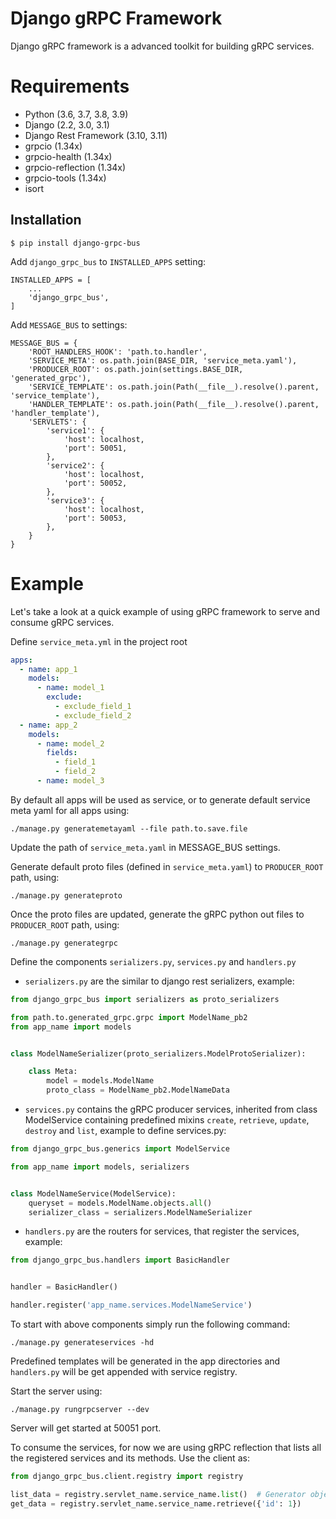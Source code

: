 Django gRPC Framework
=====================

Django gRPC framework is a advanced toolkit for building gRPC services.

# Requirements

* Python (3.6, 3.7, 3.8, 3.9)
* Django (2.2, 3.0, 3.1)
* Django Rest Framework (3.10, 3.11)
* grpcio (1.34x)
* grpcio-health (1.34x)
* grpcio-reflection (1.34x)
* grpcio-tools (1.34x)
* isort


Installation
------------

    $ pip install django-grpc-bus 


Add ``django_grpc_bus`` to ``INSTALLED_APPS`` setting:

    INSTALLED_APPS = [
        ...
        'django_grpc_bus',
    ]

Add ``MESSAGE_BUS`` to settings:
    
    MESSAGE_BUS = {
        'ROOT_HANDLERS_HOOK': 'path.to.handler',
        'SERVICE_META': os.path.join(BASE_DIR, 'service_meta.yaml'),
        'PRODUCER_ROOT': os.path.join(settings.BASE_DIR, 'generated_grpc'),
        'SERVICE_TEMPLATE': os.path.join(Path(__file__).resolve().parent, 'service_template'),
        'HANDLER_TEMPLATE': os.path.join(Path(__file__).resolve().parent, 'handler_template'),
        'SERVLETS': {
            'service1': {
                'host': localhost,
                'port': 50051,
            },
            'service2': {
                'host': localhost,
                'port': 50052,
            },
            'service3': {
                'host': localhost,
                'port': 50053,
            },
        }
    }

# Example

Let's take a look at a quick example of using gRPC framework to serve and consume gRPC services.

Define ``service_meta.yml`` in the project root

```yaml
apps:
  - name: app_1
    models:
      - name: model_1
        exclude:
          - exclude_field_1
          - exclude_field_2
  - name: app_2
    models:
      - name: model_2
        fields:
          - field_1
          - field_2
      - name: model_3
```
By default all apps will be used as service, or to generate default service meta yaml for all apps using:

    ./manage.py generatemetayaml --file path.to.save.file

Update the path of ``service_meta.yaml`` in MESSAGE_BUS settings.

Generate default proto files (defined in ``service_meta.yaml``) to ``PRODUCER_ROOT`` path, using:

    ./manage.py generateproto

Once the proto files are updated, generate the gRPC python out files to ``PRODUCER_ROOT`` path, using:

    ./manage.py generategrpc

Define the components ``serializers.py``, ``services.py`` and ``handlers.py``

* ``serializers.py`` are the similar to django rest serializers, example:

```python
from django_grpc_bus import serializers as proto_serializers

from path.to.generated_grpc.grpc import ModelName_pb2
from app_name import models


class ModelNameSerializer(proto_serializers.ModelProtoSerializer):

    class Meta:
        model = models.ModelName
        proto_class = ModelName_pb2.ModelNameData
```

* ``services.py`` contains the gRPC producer services, inherited from class ModelService containing predefined mixins
 ``create``, ``retrieve``, ``update``, ``destroy`` and ``list``, example to define services.py:

```python
from django_grpc_bus.generics import ModelService

from app_name import models, serializers


class ModelNameService(ModelService):
    queryset = models.ModelName.objects.all()
    serializer_class = serializers.ModelNameSerializer
```

* ``handlers.py`` are the routers for services, that register the services, example:

```python
from django_grpc_bus.handlers import BasicHandler


handler = BasicHandler()

handler.register('app_name.services.ModelNameService')

```

To start with above components simply run the following command:

    ./manage.py generateservices -hd

Predefined templates will be generated in the app directories and ``handlers.py`` will be get appended with service 
registry.

Start the server using:

    ./manage.py rungrpcserver --dev

Server will get started at 50051 port.

To consume the services, for now we are using gRPC reflection that lists all the registered services and its methods. 
Use the client as:

```python
from django_grpc_bus.client.registry import registry

list_data = registry.servlet_name.service_name.list()  # Generator object will be returned as its stream response
get_data = registry.servlet_name.service_name.retrieve({'id': 1})
```

